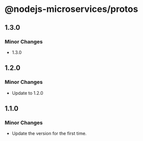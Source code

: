 # @nodejs-microservices/protos

## 1.3.0

### Minor Changes

- 1.3.0

## 1.2.0

### Minor Changes

- Update to 1.2.0

## 1.1.0

### Minor Changes

- Update the version for the first time.
